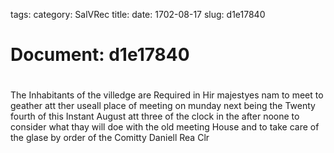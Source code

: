 tags: 
category: SalVRec
title: 
date: 1702-08-17
slug: d1e17840




# Document: d1e17840


# 

The Inhabitants of the villedge are Required in Hir majestyes nam to meet to geather att ther useall place of meeting on munday next being the Twenty fourth of this Instant August att three of the clock in the after noone to consider what thay will doe with the old meeting House and to take care of the glase by order of the Comitty Daniell Rea Clr
